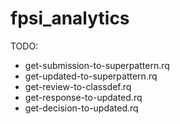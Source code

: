 # fpsi_analytics

TODO:

- get-submission-to-superpattern.rq
- get-updated-to-superpattern.rq
- get-review-to-classdef.rq
- get-response-to-updated.rq
- get-decision-to-updated.rq
